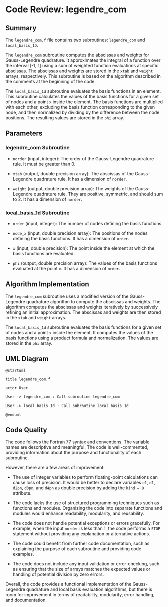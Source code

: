 # Code Review: legendre_com

## Summary

The `legendre_com.f` file contains two subroutines: `legendre_com` and `local_basis_1D`. 

The `legendre_com` subroutine computes the abscissas and weights for Gauss-Legendre quadrature. It approximates the integral of a function over the interval [-1, 1] using a sum of weighted function evaluations at specific abscissas. The abscissas and weights are stored in the `xtab` and `weight` arrays, respectively. This subroutine is based on the algorithm described in the comments at the beginning of the code.

The `local_basis_1d` subroutine evaluates the basis functions in an element. This subroutine calculates the values of the basis functions for a given set of nodes and a point `x` inside the element. The basis functions are multiplied with each other, excluding the basis function corresponding to the given node, and then normalized by dividing by the difference between the node positions. The resulting values are stored in the `phi` array.

## Parameters

### legendre_com Subroutine

- `norder` (input, integer): The order of the Gauss-Legendre quadrature rule. It must be greater than 0.

- `xtab` (output, double precision array): The abscissas of the Gauss-Legendre quadrature rule. It has a dimension of `norder`.

- `weight` (output, double precision array): The weights of the Gauss-Legendre quadrature rule. They are positive, symmetric, and should sum to 2. It has a dimension of `norder`.

### local_basis_1d Subroutine

- `order` (input, integer): The number of nodes defining the basis functions.

- `node_x` (input, double precision array): The positions of the nodes defining the basis functions. It has a dimension of `order`.

- `x` (input, double precision): The point inside the element at which the basis functions are evaluated.

- `phi` (output, double precision array): The values of the basis functions evaluated at the point `x`. It has a dimension of `order`.

## Algorithm Implementation

The `legendre_com` subroutine uses a modified version of the Gauss-Legendre quadrature algorithm to compute the abscissas and weights. The algorithm computes the abscissas and weights iteratively by successively refining an initial approximation. The abscissas and weights are then stored in the `xtab` and `weight` arrays.

The `local_basis_1d` subroutine evaluates the basis functions for a given set of nodes and a point `x` inside the element. It computes the values of the basis functions using a product formula and normalization. The values are stored in the `phi` array.

## UML Diagram

```plantuml
@startuml

title legendre_com.f

actor User

User -> legendre_com : Call subroutine legendre_com

User -> local_basis_1d : Call subroutine local_basis_1d

@enduml
```

## Code Quality

The code follows the Fortran 77 syntax and conventions. The variable names are descriptive and meaningful. The code is well-commented, providing information about the purpose and functionality of each subroutine.

However, there are a few areas of improvement:

- The use of integer variables to perform floating-point calculations can cause loss of precision. It would be better to declare variables `e1`, `d1`, `d2pn`, `d3pn`, and `d4pn` as double precision by adding the `kind = 8` attribute.

- The code lacks the use of structured programming techniques such as functions and modules. Organizing the code into separate functions and modules would enhance readability, modularity, and reusability.

- The code does not handle potential exceptions or errors gracefully. For example, when the input `norder` is less than 1, the code performs a `STOP` statement without providing any explanation or alternative actions.

- The code could benefit from further code documentation, such as explaining the purpose of each subroutine and providing code examples.

- The code does not include any input validation or error-checking, such as ensuring that the size of arrays matches the expected values or handling of potential division by zero errors.

Overall, the code provides a functional implementation of the Gauss-Legendre quadrature and local basis evaluation algorithms, but there is room for improvement in terms of readability, modularity, error handling, and documentation.